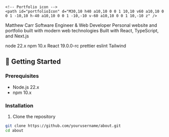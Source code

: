 <svg viewBox="0 0 800 400" xmlns="http://www.w3.org/2000/svg">
  <!-- Dark gradient background -->
  <defs>
    <linearGradient id="headerGradient" x1="0%" y1="0%" x2="100%" y2="100%">
      <stop offset="0%" style="stop-color:#1a1a1a;stop-opacity:1" />
      <stop offset="100%" style="stop-color:#2d2d2d;stop-opacity:1" />
    </linearGradient>
    
    <!-- Portfolio icon -->
    <path id="portfolioIcon" d="M30,10 h40 a10,10 0 0 1 10,10 v60 a10,10 0 0 1 -10,10 h-40 a10,10 0 0 1 -10,-10 v-60 a10,10 0 0 1 10,-10 z" />
  </defs>

  <!-- Background -->
  <rect width="800" height="400" fill="url(#headerGradient)"/>
  
  <!-- Decorative elements -->
  <circle cx="650" cy="80" r="60" fill="none" stroke="#4a4a4a" stroke-width="2"/>
  <rect x="600" y="250" width="120" height="120" fill="none" stroke="#4a4a4a" stroke-width="2" transform="rotate(45 660 310)"/>
  
  <!-- Main heading -->
  <text x="80" y="120" fill="#ffffff" font-family="Arial" font-size="48" font-weight="bold">
    Matthew Carr
  </text>
  
  <!-- Portfolio subtitle -->
  <text x="80" y="170" fill="#ffffff" font-family="Arial" font-size="32">
    Software Engineer &amp; Web Developer
  </text>
  
  <!-- Description -->
  <text x="80" y="240" fill="#888888" font-family="Arial" font-size="20">
    Personal website and portfolio built with modern web technologies
  </text>
  
  <!-- Tech stack -->
  <text x="80" y="280" fill="#666666" font-family="Arial" font-size="16">
    Built with React, TypeScript, and Next.js
  </text>
  
  <!-- Tech badges background -->
  <rect x="80" y="300" width="600" height="40" rx="20" fill="#2a2a2a"/>
  
  <!-- Tech badges text -->
  <text x="100" y="325" fill="#00ff00" font-family="monospace" font-size="14">node 22.x</text>
  <text x="200" y="325" fill="#00ff00" font-family="monospace" font-size="14">npm 10.x</text>
  <text x="300" y="325" fill="#0088ff" font-family="monospace" font-size="14">React 19.0.0-rc</text>
  <text x="440" y="325" fill="#ff69b4" font-family="monospace" font-size="14">prettier</text>
  <text x="520" y="325" fill="#4B32C3" font-family="monospace" font-size="14">eslint</text>
  <text x="600" y="325" fill="#38B2AC" font-family="monospace" font-size="14">Tailwind</text>
</svg>

## 🚀 Getting Started

### Prerequisites

- Node.js 22.x
- npm 10.x

### Installation

1. Clone the repository

```bash
git clone https://github.com/yourusername/about.git
cd about
```
